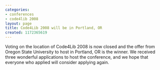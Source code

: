 ```yaml
---
categories:
- conferences
- code4lib 2008
layout: page
title: Code4Lib 2008 will be in Portland, OR
created: 1172365619
---
```

Voting on the location of Code4Lib 2008 is now closed and the offer from Oregon State University to host in Portland, OR is the winner. We received three wonderful applications to host the conference, and we hope that everyone who applied will consider applying again. 
